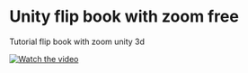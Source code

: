 # Unity flip book with zoom free


Tutorial  flip book with zoom unity 3d

[![Watch the video](https://img.youtube.com/vi/CAEA3sSb92A/0.jpg)](https://youtu.be/CAEA3sSb92A)
